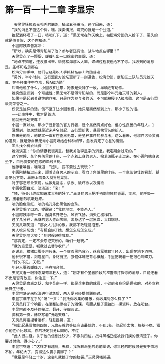 # 第一百一十二章 李显宗
        天灵灵抚摸着光秃秃的脑袋，抽出五张纸币，递了回来，道：
       “我的消息不值这个价，嘿，我卖情报，讲究的就是一个公道。”
       抬起酒杯喝了一口，啧吧几下，道：“黑无常在昨天晚上，被松海分部的人给干了，带头的就是傅青阳，这个你知道。”
       小圆阿姨声音高冷：
       “所以，确实是傅青阳杀了他？参与者还有谁，战斗地点在哪里？”
       天灵灵点了一颗烟，缓缓吐出一口绵密的白烟，道：
       “地点不知道，还没摸出来，毕竟松海那么大嘛。详细过程我也给不了你。我收到的消息是，圣杯和名册都在
       松海分部手中，他们已经组织人手抓捕名册上的堕落者。
       “另外，半小时前，五行盟官方论坛更新了一则通告，松海分部，康阳区二队队员元始天尊，在圣杯事件中立功，授A级功勋”
       后面他说了什么，小圆没有注意，她像是失神了一般，半晌没有动作。
       她突然意识到一个可能性：黑无常不是傅青阳杀的，而是那个叫元始天尊的新人。
       如果不是起到关键性的作用，只是作为参与者的话，不可能被授予A级功勋，这可是五行盟最高荣誉之一。
       仅仅是这样的话，倒不至于让小圆发愣，她只是突然想到上午，那小子说的话。
       一―此事件中，我才是首功。
       他就是元始天尊？
       小圆一直以为，那小子是普通的官方行者，是个虽然有点好色，但心性良善的年轻人。1
       没想到，他居然就是近来声名鹊起，五行盟新秀，悬赏榜冒头的新人。
       原来是他啊，他确实一直有在查黑无常，是圣杯事件的参与者，这么看来，他那件污染灵魂的道具，就是源自黑无常小圆阿姨结合种种细节，愈发肯定了心里的猜测。
       回头找个机会试探一下！
       她淡淡道：“你的情报我很满意，替我关注李显宗的消息，我定期会过来的。”
       这个时候，某个角落里的卡座，一个赤着上身的男人，拎着酒瓶子走过来，在小圆阿姨身边坐下，目光贪婪的性感的曲线扫视。
       他舔着嘴唇，嘿嘿道：“妞儿，要不要过去玩玩？”
       小圆阿姨扭过头来，顺着赤身男人的示意，看向了角落里的卡座，一个宽阔健壮的背影，朝着吧台方向，肩膀上两条大腿摇摇晃晃。
       对于邪恶职业来说，纵欲是常态，杀欲、破坏欲以及情欲
       小圆收回目光，淡淡道：“滚！”
       “啧，待会儿你就知道本大爷的好了。”赤身的男人把手搭向阿姨的香肩，突然，他呼吸一室，接着剧烈咳嗽起来。
       咳的脸色涨红，咳的毛孔沁出黑色的血珠。
       天灵灵喝了口酒，提醒道：“我的地盘，不能杀人。”
       小圆阿姨冷哼一声，起身离开吧台，风衣飞扬，消失在楼梯口。
       过了几分钟，赤身的男人停止咳嗽，浑身沾了一层黑血，大口喘息。
       天灵灵嘲笑道：“那女人扎手的很，我都不敢轻易招惹。”
       男人咬牙切齿：“有机会绑了她，想怎么玩怎么玩。”
       天灵灵哈哈大笑：“到时候记得喊我。”
       “那肯定，一定不会忘记天哥的，咱们一起玩。”
       “我的意思是，喊我过去替你收尸。”
       正说着，楼梯口脚步声传来，一个穿着黑色背心，迷彩军裤的年轻人，出现在地下酒吧。
       他长很不错，剑眉星目，身材挺拔，强健体魄把背心撑起，手里把玩着一把银色蝴蝶刀。
       “好久不见，天叔。”
       年轻人耍着蝴蝶刀，坐在吧台前。
       天灵灵看一眼神态桀骜年轻人，道：“刚才有个圣者阶段的巫蛊师打探你的消息，目前还看不出是否有敌意，你注意一下。”
       天灵灵是蛊惑之妖，和李显宗一样，都是兵主教的成员，不过前者身份是保密的，对外宣称是野生行者。
       李显宗决定来松海进行试炼后，两人便已经提前联络过。
       李显宗满不在乎的“嗯”一声：“我托你收集的情报，你收集得怎么样了？”
       天灵灵打了个响指，在酒柜边擦被子的酒保，弯腰从柜子里抽出一摞资料，放在吧台。
       李显宗迫不及待的接过，翻开，仔细阅读。
       资料第一页，赫然写着“元始天尊”。
       天灵灵两指捏着酒杯，轻轻摇晃，道：
       “相比起悬赏榜前四位，元始天尊的等级应该最低的，不到3级。他起势太快，根基不稳，猎杀他性价比最高，你的决定我是认同的，不过
       “此人很古怪，关于他的信息比较少，不像前四位，战斗风格已经被我们摸的很清楚了。你要对付他，得小心了。”
       李显宗嘿道：“这样才有趣啊，天叔，我听教派里的老前辈说，你年轻的时候可是天不怕地不怕，年纪大了，变得这么畏手畏脚了？”
       “我要是年轻二十岁，这会儿就摘了你的脑袋。”天灵灵嗤笑道。